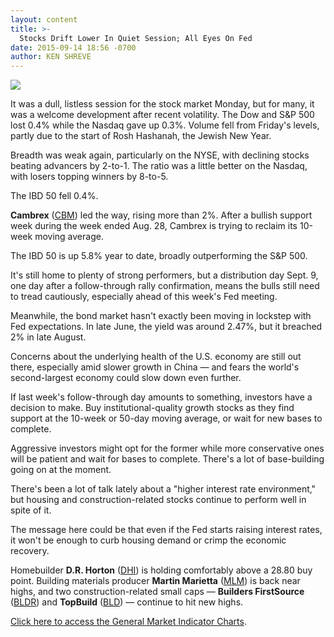 ```yaml
---
layout: content
title: >-
  Stocks Drift Lower In Quiet Session; All Eyes On Fed
date: 2015-09-14 18:56 -0700
author: KEN SHREVE
---
```






![](https://www.investors.com/wp-content/uploads/ibd-migrated-images/MP091515.gif)










It was a dull, listless session for the stock market Monday, but for many, it was a welcome development after recent volatility. The Dow and S&P 500 lost 0.4% while the Nasdaq gave up 0.3%. Volume fell from Friday's levels, partly due to the start of Rosh Hashanah, the Jewish New Year.


Breadth was weak again, particularly on the NYSE, with declining stocks beating advancers by 2-to-1. The ratio was a little better on the Nasdaq, with losers topping winners by 8-to-5.


The IBD 50 fell 0.4%. 


**Cambrex** ([CBM](https://research.investors.com/quote.aspx?symbol=CBM)) led the way, rising more than 2%. After a bullish support week during the week ended Aug. 28, Cambrex is trying to reclaim its 10-week moving average.


The IBD 50 is up 5.8% year to date, broadly outperforming the S&P 500.


It's still home to plenty of strong performers, but a distribution day Sept. 9, one day after a follow-through rally confirmation, means the bulls still need to tread cautiously, especially ahead of this week's Fed meeting.


Meanwhile, the bond market hasn't exactly been moving in lockstep with Fed expectations. In late June, the yield was around 2.47%, but it breached 2% in late August.


Concerns about the underlying health of the U.S. economy are still out there, especially amid slower growth in China — and fears the world's second-largest economy could slow down even further.


If last week's follow-through day amounts to something, investors have a decision to make. Buy institutional-quality growth stocks as they find support at the 10-week or 50-day moving average, or wait for new bases to complete.


Aggressive investors might opt for the former while more conservative ones will be patient and wait for bases to complete. There's a lot of base-building going on at the moment.


There's been a lot of talk lately about a "higher interest rate environment," but housing and construction-related stocks continue to perform well in spite of it.


The message here could be that even if the Fed starts raising interest rates, it won't be enough to curb housing demand or crimp the economic recovery.


Homebuilder **D.R. Horton** ([DHI](https://research.investors.com/quote.aspx?symbol=DHI)) is holding comfortably above a 28.80 buy point. Building materials producer **Martin Marietta** ([MLM](https://research.investors.com/quote.aspx?symbol=MLM)) is back near highs, and two construction-related small caps — **Builders FirstSource** ([BLDR](https://research.investors.com/quote.aspx?symbol=BLDR)) and **TopBuild** ([BLD](https://research.investors.com/quote.aspx?symbol=BLD)) — continue to hit new highs.


[Click here to access the General Market Indicator Charts](https://www.investors.com/pdf/GMI_091515R.pdf).




